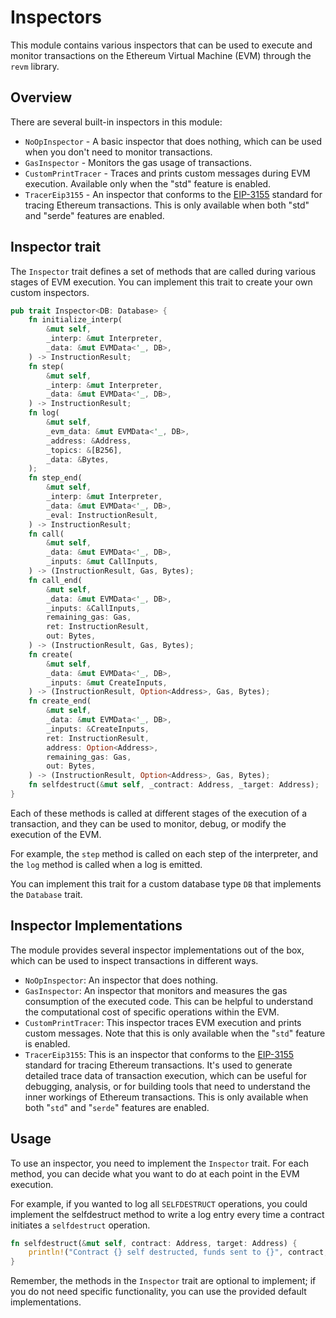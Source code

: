 # Inspectors

This module contains various inspectors that can be used to execute and monitor transactions on the Ethereum Virtual Machine (EVM) through the `revm` library.

## Overview

There are several built-in inspectors in this module:

- `NoOpInspector` - A basic inspector that does nothing, which can be used when you don't need to monitor transactions.
- `GasInspector` - Monitors the gas usage of transactions.
- `CustomPrintTracer` - Traces and prints custom messages during EVM execution. Available only when the "std" feature is enabled.
- `TracerEip3155` - An inspector that conforms to the [EIP-3155](https://eips.ethereum.org/EIPS/eip-3155) standard for tracing Ethereum transactions. This is only available when both "std" and "serde" features are enabled.

## Inspector trait

The `Inspector` trait defines a set of methods that are called during various stages of EVM execution. You can implement this trait to create your own custom inspectors.

```rust
pub trait Inspector<DB: Database> {
    fn initialize_interp(
        &mut self,
        _interp: &mut Interpreter,
        _data: &mut EVMData<'_, DB>,
    ) -> InstructionResult;
    fn step(
        &mut self,
        _interp: &mut Interpreter,
        _data: &mut EVMData<'_, DB>,
    ) -> InstructionResult;
    fn log(
        &mut self,
        _evm_data: &mut EVMData<'_, DB>,
        _address: &Address,
        _topics: &[B256],
        _data: &Bytes,
    );
    fn step_end(
        &mut self,
        _interp: &mut Interpreter,
        _data: &mut EVMData<'_, DB>,
        _eval: InstructionResult,
    ) -> InstructionResult;
    fn call(
        &mut self,
        _data: &mut EVMData<'_, DB>,
        _inputs: &mut CallInputs,
    ) -> (InstructionResult, Gas, Bytes);
    fn call_end(
        &mut self,
        _data: &mut EVMData<'_, DB>,
        _inputs: &CallInputs,
        remaining_gas: Gas,
        ret: InstructionResult,
        out: Bytes,
    ) -> (InstructionResult, Gas, Bytes);
    fn create(
        &mut self,
        _data: &mut EVMData<'_, DB>,
        _inputs: &mut CreateInputs,
    ) -> (InstructionResult, Option<Address>, Gas, Bytes);
    fn create_end(
        &mut self,
        _data: &mut EVMData<'_, DB>,
        _inputs: &CreateInputs,
        ret: InstructionResult,
        address: Option<Address>,
        remaining_gas: Gas,
        out: Bytes,
    ) -> (InstructionResult, Option<Address>, Gas, Bytes);
    fn selfdestruct(&mut self, _contract: Address, _target: Address);
}
```

Each of these methods is called at different stages of the execution of a transaction, and they can be used to monitor, debug, or modify the execution of the EVM.

For example, the `step` method is called on each step of the interpreter, and the `log` method is called when a log is emitted.

You can implement this trait for a custom database type `DB` that implements the `Database` trait.

## Inspector Implementations

The module provides several inspector implementations out of the box, which can be used to inspect transactions in different ways.

- `NoOpInspector`: An inspector that does nothing.
- `GasInspector`: An inspector that monitors and measures the gas consumption of the executed code. This can be helpful to understand the computational cost of specific operations within the EVM.
- `CustomPrintTracer`: This inspector traces EVM execution and prints custom messages. Note that this is only available when the "`std`" feature is enabled.
- `TracerEip3155`: This is an inspector that conforms to the [EIP-3155]() standard for tracing Ethereum transactions. It's used to generate detailed trace data of transaction execution, which can be useful for debugging, analysis, or for building tools that need to understand the inner workings of Ethereum transactions. This is only available when both "`std`" and "`serde`" features are enabled.

## Usage

To use an inspector, you need to implement the `Inspector` trait. For each method, you can decide what you want to do at each point in the EVM execution.

For example, if you wanted to log all `SELFDESTRUCT` operations, you could implement the selfdestruct method to write a log entry every time a contract initiates a `selfdestruct` operation.

```rust
fn selfdestruct(&mut self, contract: Address, target: Address) {
    println!("Contract {} self destructed, funds sent to {}", contract, target);
}
```

Remember, the methods in the `Inspector` trait are optional to implement; if you do not need specific functionality, you can use the provided default implementations.
